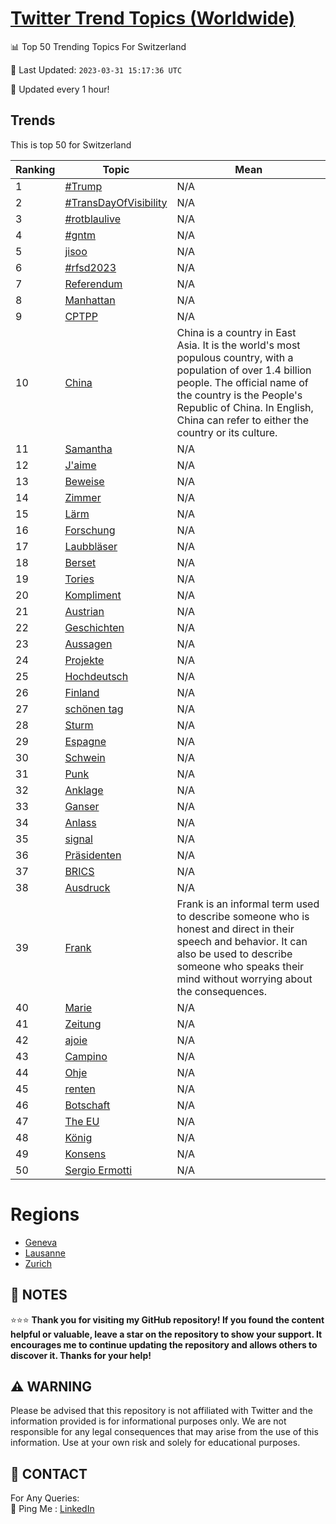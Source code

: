 [Twitter Trend Topics (Worldwide)](https://github.com/ErcinDedeoglu/Twitter-Trend-Topics)
==========


📊 Top 50 Trending Topics For Switzerland

📆 Last Updated: `2023-03-31 15:17:36 UTC`

🔧 Updated every 1 hour!


## Trends

This is top 50 for Switzerland

| Ranking | Topic | Mean |
| ------- | ------------ | ------------ |
| 1 | [#Trump](http://twitter.com/search?q=%23Trump) | N/A |
| 2 | [#TransDayOfVisibility](http://twitter.com/search?q=%23TransDayOfVisibility) | N/A |
| 3 | [#rotblaulive](http://twitter.com/search?q=%23rotblaulive) | N/A |
| 4 | [#gntm](http://twitter.com/search?q=%23gntm) | N/A |
| 5 | [jisoo](http://twitter.com/search?q=jisoo) | N/A |
| 6 | [#rfsd2023](http://twitter.com/search?q=%23rfsd2023) | N/A |
| 7 | [Referendum](http://twitter.com/search?q=Referendum) | N/A |
| 8 | [Manhattan](http://twitter.com/search?q=Manhattan) | N/A |
| 9 | [CPTPP](http://twitter.com/search?q=CPTPP) | N/A |
| 10 | [China](http://twitter.com/search?q=China) | China is a country in East Asia. It is the world's most populous country, with a population of over 1.4 billion people. The official name of the country is the People's Republic of China. In English, China can refer to either the country or its culture. |
| 11 | [Samantha](http://twitter.com/search?q=Samantha) | N/A |
| 12 | [J'aime](http://twitter.com/search?q=J%27aime) | N/A |
| 13 | [Beweise](http://twitter.com/search?q=Beweise) | N/A |
| 14 | [Zimmer](http://twitter.com/search?q=Zimmer) | N/A |
| 15 | [Lärm](http://twitter.com/search?q=L%c3%a4rm) | N/A |
| 16 | [Forschung](http://twitter.com/search?q=Forschung) | N/A |
| 17 | [Laubbläser](http://twitter.com/search?q=Laubbl%c3%a4ser) | N/A |
| 18 | [Berset](http://twitter.com/search?q=Berset) | N/A |
| 19 | [Tories](http://twitter.com/search?q=Tories) | N/A |
| 20 | [Kompliment](http://twitter.com/search?q=Kompliment) | N/A |
| 21 | [Austrian](http://twitter.com/search?q=Austrian) | N/A |
| 22 | [Geschichten](http://twitter.com/search?q=Geschichten) | N/A |
| 23 | [Aussagen](http://twitter.com/search?q=Aussagen) | N/A |
| 24 | [Projekte](http://twitter.com/search?q=Projekte) | N/A |
| 25 | [Hochdeutsch](http://twitter.com/search?q=Hochdeutsch) | N/A |
| 26 | [Finland](http://twitter.com/search?q=Finland) | N/A |
| 27 | [schönen tag](http://twitter.com/search?q=sch%c3%b6nen+tag) | N/A |
| 28 | [Sturm](http://twitter.com/search?q=Sturm) | N/A |
| 29 | [Espagne](http://twitter.com/search?q=Espagne) | N/A |
| 30 | [Schwein](http://twitter.com/search?q=Schwein) | N/A |
| 31 | [Punk](http://twitter.com/search?q=Punk) | N/A |
| 32 | [Anklage](http://twitter.com/search?q=Anklage) | N/A |
| 33 | [Ganser](http://twitter.com/search?q=Ganser) | N/A |
| 34 | [Anlass](http://twitter.com/search?q=Anlass) | N/A |
| 35 | [signal](http://twitter.com/search?q=signal) | N/A |
| 36 | [Präsidenten](http://twitter.com/search?q=Pr%c3%a4sidenten) | N/A |
| 37 | [BRICS](http://twitter.com/search?q=BRICS) | N/A |
| 38 | [Ausdruck](http://twitter.com/search?q=Ausdruck) | N/A |
| 39 | [Frank](http://twitter.com/search?q=Frank) | Frank is an informal term used to describe someone who is honest and direct in their speech and behavior. It can also be used to describe someone who speaks their mind without worrying about the consequences. |
| 40 | [Marie](http://twitter.com/search?q=Marie) | N/A |
| 41 | [Zeitung](http://twitter.com/search?q=Zeitung) | N/A |
| 42 | [ajoie](http://twitter.com/search?q=ajoie) | N/A |
| 43 | [Campino](http://twitter.com/search?q=Campino) | N/A |
| 44 | [Ohje](http://twitter.com/search?q=Ohje) | N/A |
| 45 | [renten](http://twitter.com/search?q=renten) | N/A |
| 46 | [Botschaft](http://twitter.com/search?q=Botschaft) | N/A |
| 47 | [The EU](http://twitter.com/search?q=The+EU) | N/A |
| 48 | [König](http://twitter.com/search?q=K%c3%b6nig) | N/A |
| 49 | [Konsens](http://twitter.com/search?q=Konsens) | N/A |
| 50 | [Sergio Ermotti](http://twitter.com/search?q=Sergio+Ermotti) | N/A |



# Regions

* [Geneva](</Switzerland/Geneva.md>)
* [Lausanne](</Switzerland/Lausanne.md>)
* [Zurich](</Switzerland/Zurich.md>)



## 📝 NOTES

⭐⭐⭐ **Thank you for visiting my GitHub repository! If you found the content helpful or valuable, leave a star on the repository to show your support. It encourages me to continue updating the repository and allows others to discover it. Thanks for your help!**


## ⚠️ WARNING

Please be advised that this repository is not affiliated with Twitter and the information provided is for informational purposes only. We are not responsible for any legal consequences that may arise from the use of this information. Use at your own risk and solely for educational purposes.


## 📨 CONTACT

 For Any Queries:  
            🏓 Ping Me : [LinkedIn](https://www.linkedin.com/in/ercindedeoglu/)
